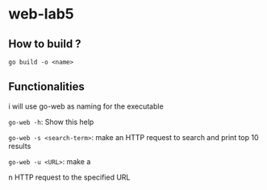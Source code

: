 # web-lab5


## How to build ?

` go build -o <name> `

## Functionalities

i will use go-web as naming for the executable

`go-web -h`:  Show this help

`go-web -s <search-term>`:  make an HTTP request to search and print top 10 results

`go-web -u <URL>`:  make a


























































































































n HTTP request to the specified URL